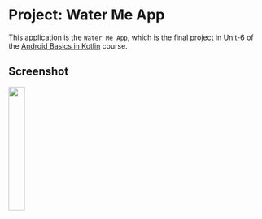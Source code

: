 # Project: Water Me App

This application is the <code>Water Me App</code>, which is the final project in [Unit-6](https://developer.android.com/courses/android-basics-kotlin/unit-6) of the [Android Basics in Kotlin](https://developer.android.com/courses/android-basics-kotlin/course) course.

## Screenshot
<p>
<img width="25%" src="https://github.com/tariksafakutuk/Android-Basics-in-Kotlin/assets/58528205/b9621e37-f24c-4800-bf11-c3b540b03ecd" alt="">
</p>